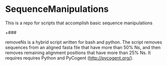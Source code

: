 SequenceManipulations
=====================

This is a repo for scripts that accomplish basic sequence manipulations

+###

removeNs is a hybrid script written for bash and python.  The script removes sequences from an aligned fasta file that have more than 50% Ns, and then removes remaining alignment positions that have more than 25% Ns.  It requires requires Python and PyCogent (http://pycogent.org/).